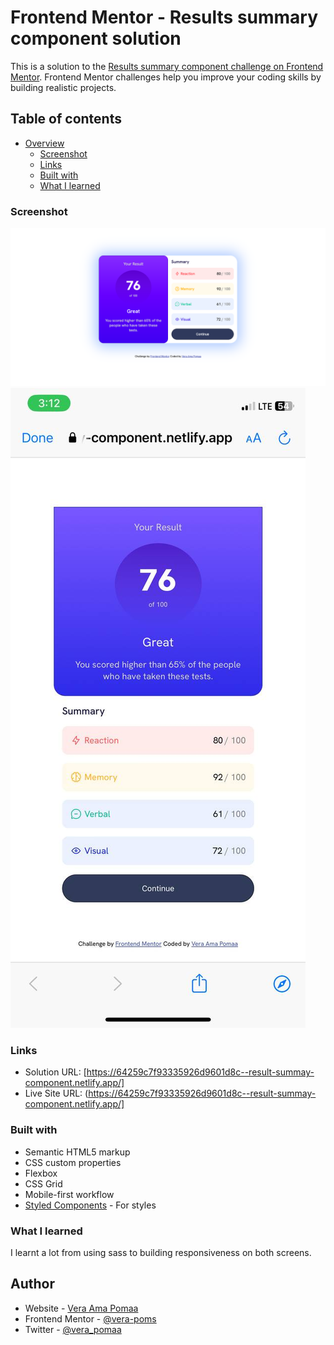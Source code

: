 # Frontend Mentor - Results summary component solution

This is a solution to the [Results summary component challenge on Frontend Mentor](https://www.frontendmentor.io/challenges/results-summary-component-CE_K6s0maV). Frontend Mentor challenges help you improve your coding skills by building realistic projects.

## Table of contents

- [Overview](#overview)
  - [Screenshot](#screenshot)
  - [Links](#links)
  - [Built with](#built-with)
  - [What I learned](#what-i-learned)

### Screenshot

![](/assets/images/Screenshot%202023-03-30%20at%202.31.28%20PM.png)
![](/assets/images/phone-screenshot)

### Links

- Solution URL: [https://64259c7f93335926d9601d8c--result-summay-component.netlify.app/]
- Live Site URL: (https://64259c7f93335926d9601d8c--result-summay-component.netlify.app/]

### Built with

- Semantic HTML5 markup
- CSS custom properties
- Flexbox
- CSS Grid
- Mobile-first workflow
- [Styled Components](https://styled-components.com/) - For styles

### What I learned

I learnt a lot from using sass to building responsiveness on both screens.

## Author

- Website - [Vera Ama Pomaa](https://https://64259c7f93335926d9601d8c--result-summay-component.netlify.app/)
- Frontend Mentor - [@vera-poms](https://www.frontendmentor.io/profile/yourusername)
- Twitter - [@vera_pomaa](https://www.twitter.com/vera_pomaa)
